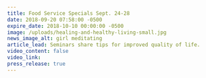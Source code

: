 ```yaml
---
title: Food Service Specials Sept. 24-28
date: 2018-09-20 07:58:00 -0500
expire_date: 2018-10-10 00:00:00 -0500
image: /uploads/healing-and-healthy-living-small.jpg
news_image_alt: girl meditating
article_lead: Seminars share tips for improved quality of life.
video_content: false
video_link:
press_release: true
---
```


